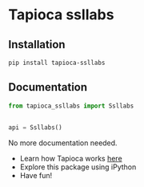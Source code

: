 # Tapioca ssllabs

## Installation
```
pip install tapioca-ssllabs
```

## Documentation
``` python
from tapioca_ssllabs import Ssllabs


api = Ssllabs()

```

No more documentation needed.

- Learn how Tapioca works [here](http://tapioca-wrapper.readthedocs.org/en/stable/quickstart.html)
- Explore this package using iPython
- Have fun!
